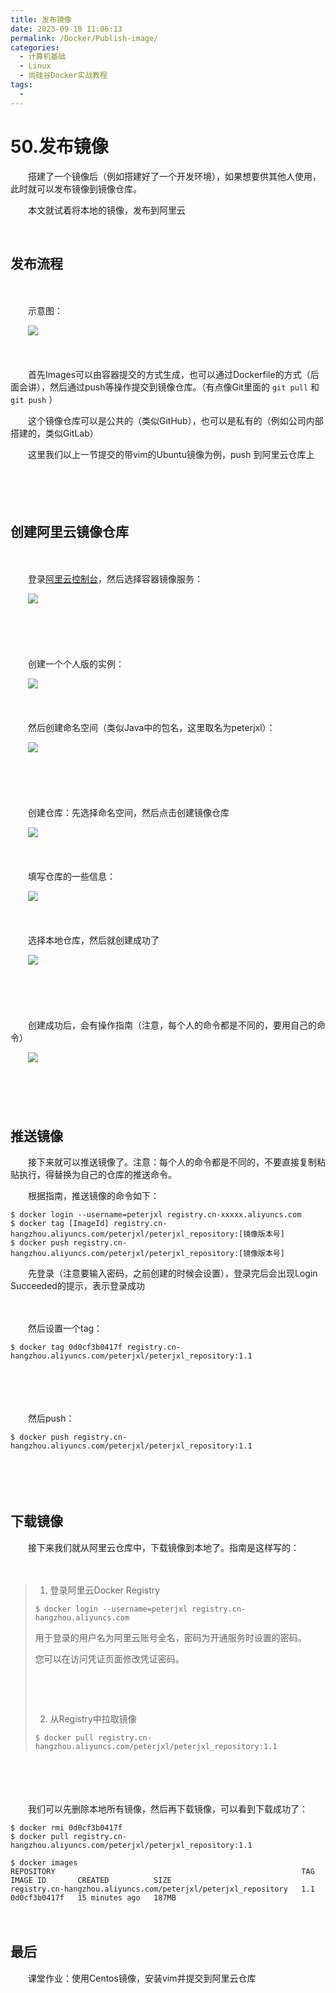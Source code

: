 ```yaml
---
title: 发布镜像
date: 2023-09-18 11:06:13
permalink: /Docker/Publish-image/
categories:
  - 计算机基础
  - Linux
  - 尚硅谷Docker实战教程
tags:
  - 
---
```

# 50.发布镜像

　　搭建了一个镜像后（例如搭建好了一个开发环境），如果想要供其他人使用，此时就可以发布镜像到镜像仓库。

　　本文就试着将本地的镜像，发布到阿里云

<!-- more -->　‍

## 发布流程

　　‍

　　示意图：

　　![](https://image.peterjxl.com/blog/image-20230903164320-nljio42.png)

　　‍

　　首先Images可以由容器提交的方式生成，也可以通过Dockerfile的方式（后面会讲），然后通过push等操作提交到镜像仓库。（有点像Git里面的 `git pull`  和 `git push` ）

　　这个镜像仓库可以是公共的（类似GitHub），也可以是私有的（例如公司内部搭建的，类似GitLab）

　　这里我们以上一节提交的带vim的Ubuntu镜像为例，push 到阿里云仓库上

　　‍

　　‍

## 创建阿里云镜像仓库

　　‍

　　登录[阿里云控制台](https://home.console.aliyun.com/)，然后选择容器镜像服务：

　　![](https://image.peterjxl.com/blog/image-20230903165139-l3z2o8n.png)

　　‍

　　‍

　　创建一个个人版的实例：

　　![](https://image.peterjxl.com/blog/image-20230903165244-jb5h49u.png)

　　‍

　　然后创建命名空间（类似Java中的包名，这里取名为peterjxl）：

　　![](https://image.peterjxl.com/blog/image-20230903165530-47j6cyj.png)

　　‍

　　‍

　　创建仓库：先选择命名空间，然后点击创建镜像仓库

　　![](https://image.peterjxl.com/blog/image-20230903170026-nfp1j9w.png)

　　‍

　　填写仓库的一些信息：

　　![](https://image.peterjxl.com/blog/image-20230903165957-m1z052j.png)

　　‍

　　选择本地仓库，然后就创建成功了

　　![](https://image.peterjxl.com/blog/image-20230903165950-dfmr7pp.png)

　　‍

　　‍

　　创建成功后，会有操作指南（注意，每个人的命令都是不同的，要用自己的命令）

　　![](https://image.peterjxl.com/blog/image-20230903172527-mmjxcn7.png)

　　‍

　　‍

## 推送镜像

　　接下来就可以推送镜像了。注意：每个人的命令都是不同的，不要直接复制粘贴执行，得替换为自己的仓库的推送命令。

　　根据指南，推送镜像的命令如下：

```shell
$ docker login --username=peterjxl registry.cn-xxxxx.aliyuncs.com
$ docker tag [ImageId] registry.cn-hangzhou.aliyuncs.com/peterjxl/peterjxl_repository:[镜像版本号]
$ docker push registry.cn-hangzhou.aliyuncs.com/peterjxl/peterjxl_repository:[镜像版本号]
```

　　先登录（注意要输入密码，之前创建的时候会设置），登录完后会出现Login Succeeded的提示，表示登录成功

　　‍

　　然后设置一个tag：

```shell
$ docker tag 0d0cf3b0417f registry.cn-hangzhou.aliyuncs.com/peterjxl/peterjxl_repository:1.1
```

　　‍

　　‍

　　然后push：

```shell
$ docker push registry.cn-hangzhou.aliyuncs.com/peterjxl/peterjxl_repository:1.1
```

　　‍

　　‍

## 下载镜像

　　接下来我们就从阿里云仓库中，下载镜像到本地了。指南是这样写的：

　　‍

> 1. 登录阿里云Docker Registry
>
> ```
> $ docker login --username=peterjxl registry.cn-hangzhou.aliyuncs.com
> ```
>
> 用于登录的用户名为阿里云账号全名，密码为开通服务时设置的密码。
>
> 您可以在访问凭证页面修改凭证密码。
>
> ‍
>
> ‍
>
> 2. 从Registry中拉取镜像
>
> ```
> $ docker pull registry.cn-hangzhou.aliyuncs.com/peterjxl/peterjxl_repository:1.1
> ```

　　‍

　　‍

　　我们可以先删除本地所有镜像，然后再下载镜像，可以看到下载成功了：

```shell
$ docker rmi 0d0cf3b0417f
$ docker pull registry.cn-hangzhou.aliyuncs.com/peterjxl/peterjxl_repository:1.1

$ docker images
REPOSITORY                                                       TAG       IMAGE ID       CREATED          SIZE
registry.cn-hangzhou.aliyuncs.com/peterjxl/peterjxl_repository   1.1       0d0cf3b0417f   15 minutes ago   187MB
```

　　‍

## 最后

　　课堂作业：使用Centos镜像，安装vim并提交到阿里云仓库

　　‍
